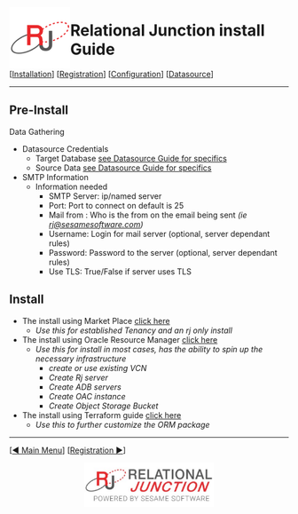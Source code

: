  <a href="http://www.sesamesoftware.com"><img align=left src="../images/RJOrbit110x110.png"></img></a>

# Relational Junction install Guide

[[Installation](installguide.md)] [[Registration](RegistrationGuide.md)] [[Configuration](configurationGuide.md)] [[Datasource](DatasourceGuide.md)]

---

## Pre-Install

Data Gathering

* Datasource Credentials
  * Target Database [see Datasource Guide for specifics](DatasourceGuide.md)
  * Source Data [see Datasource Guide for specifics](DatasourceGuide.md)
* SMTP Information
  * Information needed
    * SMTP Server: ip/named server
    * Port: Port to connect on default is 25
    * Mail from : Who is the from on the email being sent *(ie rj@sesamesoftware.com)*
    * Username: Login for mail server (optional, server dependant rules)
    * Password: Password to the server (optional, server dependant rules)
    * Use TLS: True/False if server uses TLS

## Install

* The install using Market Place [click here](installWithMarketPlace.md)
  * *Use this for established Tenancy and an rj only install*
* The install using Oracle Resource Manager [click here](installwithORM.md)
  * *Use this for install in most cases, has the ability to spin up the necessary infrastructure*
    * *create or use existing VCN*
    * *Create Rj server*
    * *Create ADB servers*
    * *Create OAC instance*
    * *Create Object Storage Bucket*
* The install using Terraform guide [click here](installwithTerraform.md)
  * *Use this to further customize the ORM package*

---

[[&#9664; Main Menu](../README.md)] [[Registration &#9654;](RegistrationGuide.md)]

<p align="center" >  <a href="http://www.sesamesoftware.com"><img align=center src="../images/poweredBy.png" height="80px"></img></a> </p>
